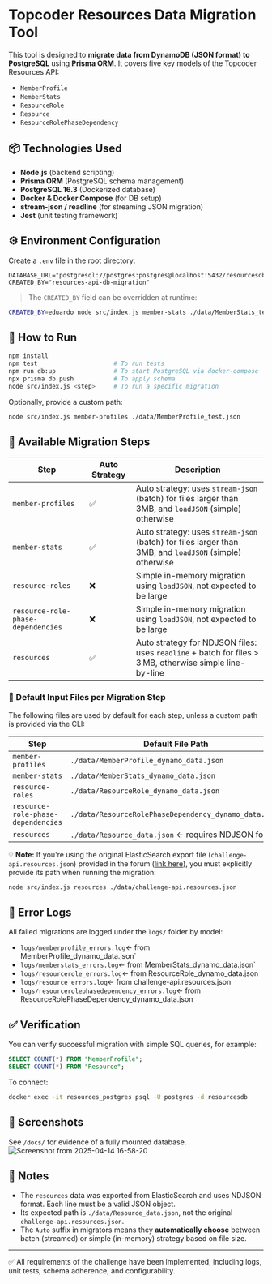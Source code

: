 # Topcoder Resources Data Migration Tool

This tool is designed to **migrate data from DynamoDB (JSON format) to PostgreSQL** using **Prisma ORM**. It covers five key models of the Topcoder Resources API:

- `MemberProfile`
- `MemberStats`
- `ResourceRole`
- `Resource`
- `ResourceRolePhaseDependency`

## 📦 Technologies Used
- **Node.js** (backend scripting)
- **Prisma ORM** (PostgreSQL schema management)
- **PostgreSQL 16.3** (Dockerized database)
- **Docker & Docker Compose** (for DB setup)
- **stream-json / readline** (for streaming JSON migration)
- **Jest** (unit testing framework)

## ⚙️ Environment Configuration
Create a `.env` file in the root directory:

```env
DATABASE_URL="postgresql://postgres:postgres@localhost:5432/resourcesdb"
CREATED_BY="resources-api-db-migration"
```

> The `CREATED_BY` field can be overridden at runtime:
```bash
CREATED_BY=eduardo node src/index.js member-stats ./data/MemberStats_test.json
```

## 🚀 How to Run
```bash
npm install
npm test                     # To run tests
npm run db:up                # To start PostgreSQL via docker-compose
npx prisma db push           # To apply schema
node src/index.js <step>     # To run a specific migration
```

Optionally, provide a custom path:
```bash
node src/index.js member-profiles ./data/MemberProfile_test.json
```

## 🧩 Available Migration Steps

| Step                                | Auto Strategy | Description                                                                                       |
|-------------------------------------|---------------|---------------------------------------------------------------------------------------------------|
| `member-profiles`                  | ✅            | Auto strategy: uses `stream-json` (batch) for files larger than 3MB, and `loadJSON` (simple) otherwise |
| `member-stats`                     | ✅            | Auto strategy: uses `stream-json` (batch) for files larger than 3MB, and `loadJSON` (simple) otherwise |
| `resource-roles`                   | ❌            | Simple in-memory migration using `loadJSON`, not expected to be large                             |
| `resource-role-phase-dependencies` | ❌            | Simple in-memory migration using `loadJSON`, not expected to be large                             |
| `resources`                        | ✅            | Auto strategy for NDJSON files: uses `readline` + batch for files > 3 MB, otherwise simple line-by-line       |

### 📁 Default Input Files per Migration Step

The following files are used by default for each step, unless a custom path is provided via the CLI:

| Step                                | Default File Path                                             |
|-------------------------------------|----------------------------------------------------------------|
| `member-profiles`                  | `./data/MemberProfile_dynamo_data.json`                       |
| `member-stats`                     | `./data/MemberStats_dynamo_data.json`                         |
| `resource-roles`                   | `./data/ResourceRole_dynamo_data.json`                        |
| `resource-role-phase-dependencies` | `./data/ResourceRolePhaseDependency_dynamo_data.json`         |
| `resources`                        | `./data/Resource_data.json` ← requires NDJSON format          |

💡 **Note:** If you're using the original ElasticSearch export file (`challenge-api.resources.json`) provided in the forum ([link here](https://drive.google.com/file/d/1F8YW-fnKjn8tt5a0_Z-QenZIHPiP3RK7/view?usp=sharing)), you must explicitly provide its path when running the migration:

```bash
node src/index.js resources ./data/challenge-api.resources.json
```

## 📒 Error Logs
All failed migrations are logged under the `logs/` folder by model:
- `logs/memberprofile_errors.log`← from MemberProfile_dynamo_data.json` 
- `logs/memberstats_errors.log`← from MemberStats_dynamo_data.json`
- `logs/resourcerole_errors.log`← from ResourceRole_dynamo_data.json
- `logs/resource_errors.log`← from challenge-api.resources.json
- `logs/resourcerolephasedependency_errors.log`← from ResourceRolePhaseDependency_dynamo_data.json

## ✅ Verification
You can verify successful migration with simple SQL queries, for example:
```sql
SELECT COUNT(*) FROM "MemberProfile";
SELECT COUNT(*) FROM "Resource";
```
To connect:
```bash
docker exec -it resources_postgres psql -U postgres -d resourcesdb
```

## 📸 Screenshots
See `/docs/` for evidence of a fully mounted database.
![Screenshot from 2025-04-14 16-58-20](https://github.com/user-attachments/assets/8fb66fb8-3db1-4b51-bb29-c1db7b207689)

## 📝 Notes
- The `resources` data was exported from ElasticSearch and uses NDJSON format. Each line must be a valid JSON object.
- Its expected path is `./data/Resource_data.json`, not the original `challenge-api.resources.json`.
- The `Auto` suffix in migrators means they **automatically choose** between batch (streamed) or simple (in-memory) strategy based on file size.

---

✅ All requirements of the challenge have been implemented, including logs, unit tests, schema adherence, and configurability.


